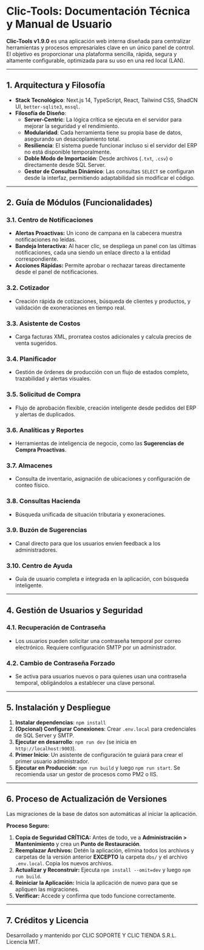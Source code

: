 # Clic-Tools: Documentación Técnica y Manual de Usuario

**Clic-Tools v1.9.0** es una aplicación web interna diseñada para centralizar herramientas y procesos empresariales clave en un único panel de control. El objetivo es proporcionar una plataforma sencilla, rápida, segura y altamente configurable, optimizada para su uso en una red local (LAN).

---

## 1. Arquitectura y Filosofía

-   **Stack Tecnológico**: Next.js 14, TypeScript, React, Tailwind CSS, ShadCN UI, `better-sqlite3`, `mssql`.
-   **Filosofía de Diseño**:
    -   **Server-Centric**: La lógica crítica se ejecuta en el servidor para mejorar la seguridad y el rendimiento.
    -   **Modularidad**: Cada herramienta tiene su propia base de datos, asegurando un desacoplamiento total.
    -   **Resiliencia**: El sistema puede funcionar incluso si el servidor del ERP no está disponible temporalmente.
    -   **Doble Modo de Importación**: Desde archivos (`.txt`, `.csv`) o directamente desde SQL Server.
    -   **Gestor de Consultas Dinámico**: Las consultas `SELECT` se configuran desde la interfaz, permitiendo adaptabilidad sin modificar el código.

---

## 2. Guía de Módulos (Funcionalidades)

### 3.1. Centro de Notificaciones
- **Alertas Proactivas:** Un icono de campana en la cabecera muestra notificaciones no leídas.
- **Bandeja Interactiva:** Al hacer clic, se despliega un panel con las últimas notificaciones, cada una siendo un enlace directo a la entidad correspondiente.
- **Acciones Rápidas:** Permite aprobar o rechazar tareas directamente desde el panel de notificaciones.

### 3.2. Cotizador
- Creación rápida de cotizaciones, búsqueda de clientes y productos, y validación de exoneraciones en tiempo real.

### 3.3. Asistente de Costos
- Carga facturas XML, prorratea costos adicionales y calcula precios de venta sugeridos.

### 3.4. Planificador
- Gestión de órdenes de producción con un flujo de estados completo, trazabilidad y alertas visuales.

### 3.5. Solicitud de Compra
- Flujo de aprobación flexible, creación inteligente desde pedidos del ERP y alertas de duplicados.

### 3.6. Analíticas y Reportes
- Herramientas de inteligencia de negocio, como las **Sugerencias de Compra Proactivas**.

### 3.7. Almacenes
- Consulta de inventario, asignación de ubicaciones y configuración de conteo físico.

### 3.8. Consultas Hacienda
- Búsqueda unificada de situación tributaria y exoneraciones.

### 3.9. Buzón de Sugerencias
- Canal directo para que los usuarios envíen feedback a los administradores.

### 3.10. Centro de Ayuda
- Guía de usuario completa e integrada en la aplicación, con búsqueda inteligente.

---

## 4. Gestión de Usuarios y Seguridad

### 4.1. Recuperación de Contraseña
- Los usuarios pueden solicitar una contraseña temporal por correo electrónico. Requiere configuración SMTP por un administrador.

### 4.2. Cambio de Contraseña Forzado
- Se activa para usuarios nuevos o para quienes usan una contraseña temporal, obligándolos a establecer una clave personal.

---

## 5. Instalación y Despliegue

1.  **Instalar dependencias**: `npm install`
2.  **(Opcional) Configurar Conexiones**: Crear `.env.local` para credenciales de SQL Server y SMTP.
3.  **Ejecutar en desarrollo**: `npm run dev` (se inicia en `http://localhost:9003`).
4.  **Primer Inicio**: Un asistente de configuración te guiará para crear el primer usuario administrador.
5.  **Ejecutar en Producción**: `npm run build` y luego `npm run start`. Se recomienda usar un gestor de procesos como PM2 o IIS.

---

## 6. Proceso de Actualización de Versiones

Las migraciones de la base de datos son automáticas al iniciar la aplicación.

**Proceso Seguro:**
1.  **Copia de Seguridad CRÍTICA:** Antes de todo, ve a **Administración > Mantenimiento** y crea un **Punto de Restauración**.
2.  **Reemplazar Archivos:** Detén la aplicación, elimina todos los archivos y carpetas de la versión anterior **EXCEPTO** la carpeta `dbs/` y el archivo `.env.local`. Copia los nuevos archivos.
3.  **Actualizar y Reconstruir:** Ejecuta `npm install --omit=dev` y luego `npm run build`.
4.  **Reiniciar la Aplicación:** Inicia la aplicación de nuevo para que se apliquen las migraciones.
5.  **Verificar:** Accede y confirma que todo funcione correctamente.

---

## 7. Créditos y Licencia

Desarrollado y mantenido por CLIC SOPORTE Y CLIC TIENDA S.R.L. Licencia MIT.
